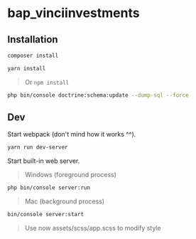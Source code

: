 # bap_vinciinvestments

## Installation

```bash
composer install
```

```bash
yarn install
```

> Or `npm install`

```bash
php bin/console doctrine:schema:update --dump-sql --force
```


## Dev

Start webpack (don't mind how it works ^^).

```bash
yarn run dev-server
```

Start built-in web server.

> Windows (foreground process)

```bash
php bin/console server:run
```

> Mac (background process)

```bash
bin/console server:start
```

> Use now assets/scss/app.scss to modify style
